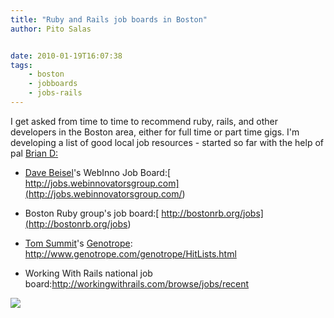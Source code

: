 ```yaml
---
title: "Ruby and Rails job boards in Boston"
author: Pito Salas


date: 2010-01-19T16:07:38
tags:
    - boston
    - jobboards
    - jobs-rails
---
```




I get asked from time to time to recommend ruby, rails, and other developers
in the Boston area, either for full time or part time gigs. I'm developing a
list of good local job resources - started so far with the help of pal [Brian
D:](<http://hybernaut.com/>)

  * [Dave Beisel](<http://www.genuinevc.com/>)'s WebInno Job Board:[ http://jobs.webinnovatorsgroup.com](<http://jobs.webinnovatorsgroup.com/>)

  * Boston Ruby group's job board:[ http://bostonrb.org/jobs](<http://bostonrb.org/jobs>)

  * [Tom Summit](<http://www.linkedin.com/in/tsummit>)'s [Genotrope](<http://www.genotrope.com/genotrope/>): <http://www.genotrope.com/genotrope/HitLists.html>

  * Working With Rails national job board:<http://workingwithrails.com/browse/jobs/recent>

![](https://i0.wp.com/img.zemanta.com/pixy.gif?w=584)


